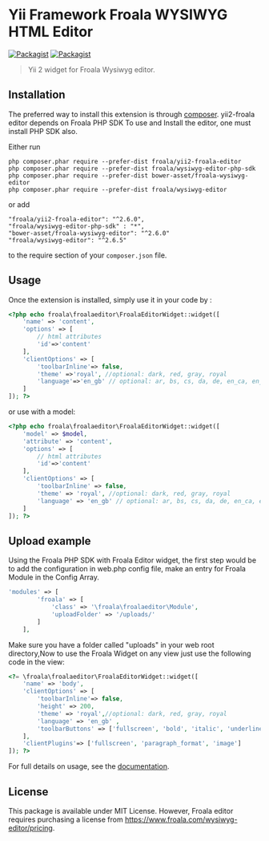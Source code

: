 # Yii Framework Froala WYSIWYG HTML Editor

[![Packagist](https://img.shields.io/packagist/v/froala/yii2-froala-editor.svg)](https://packagist.org/packages/froala/yii2-froala-editor)
[![Packagist](https://img.shields.io/packagist/dt/froala/yii2-froala-editor.svg)](https://packagist.org/packages/froala/yii2-froala-editor)

>Yii 2 widget for Froala Wysiwyg editor.

## Installation

The preferred way to install this extension is through [composer](http://getcomposer.org/download/). yii2-froala editor depends on Froala PHP SDK
To use and Install the editor, one must install PHP SDK also.

Either run

```
php composer.phar require --prefer-dist froala/yii2-froala-editor
php composer.phar require --prefer-dist froala/wysiwyg-editor-php-sdk
php composer.phar require --prefer-dist bower-asset/froala-wysiwyg-editor
php composer.phar require --prefer-dist froala/wysiwyg-editor

```

or add

```
"froala/yii2-froala-editor": "^2.6.0",
"froala/wysiwyg-editor-php-sdk" : "*",
"bower-asset/froala-wysiwyg-editor": "^2.6.0"
"froala/wysiwyg-editor": "^2.6.5"

```

to the require section of your `composer.json` file.


## Usage

Once the extension is installed, simply use it in your code by  :

```php
<?php echo froala\froalaeditor\FroalaEditorWidget::widget([
    'name' => 'content',
    'options' => [
        // html attributes
        'id'=>'content'
    ],
    'clientOptions' => [
        'toolbarInline'=> false,
        'theme' =>'royal', //optional: dark, red, gray, royal
        'language'=>'en_gb' // optional: ar, bs, cs, da, de, en_ca, en_gb, en_us ...
    ]
]); ?>
```

or use with a model:

```php
<?php echo froala\froalaeditor\FroalaEditorWidget::widget([
    'model' => $model,
    'attribute' => 'content',
    'options' => [
        // html attributes
        'id'=>'content'
    ],
    'clientOptions' => [
        'toolbarInline' => false,
        'theme' => 'royal', //optional: dark, red, gray, royal
        'language' => 'en_gb' // optional: ar, bs, cs, da, de, en_ca, en_gb, en_us ...
    ]
]); ?>
```

## Upload example

Using the Froala PHP SDK with Froala Editor widget, the first step would be to add the configuration in web.php config file, make an entry for Froala Module
in the Config Array.

```php
'modules' => [
        'froala' => [
            'class' => '\froala\froalaeditor\Module',
            'uploadFolder' => '/uploads/'
        ]
    ],
```

Make sure you have a folder called "uploads" in your web root directory,Now to use the Froala Widget on any view just use the following code in the view:

```php
<?= \froala\froalaeditor\FroalaEditorWidget::widget([
    'name' => 'body',
    'clientOptions' => [
        'toolbarInline'=> false,
        'height' => 200,
        'theme' => 'royal',//optional: dark, red, gray, royal
        'language' => 'en_gb' ,
        'toolbarButtons' => ['fullscreen', 'bold', 'italic', 'underline', '|', 'paragraphFormat', 'insertImage'],
    ],
    'clientPlugins'=> ['fullscreen', 'paragraph_format', 'image']
]); ?>
```

For full details on usage, see the [documentation](https://froala.com/wysiwyg-editor/docs).

## License

This package is available under MIT License. However, Froala editor requires purchasing a license from https://www.froala.com/wysiwyg-editor/pricing.
